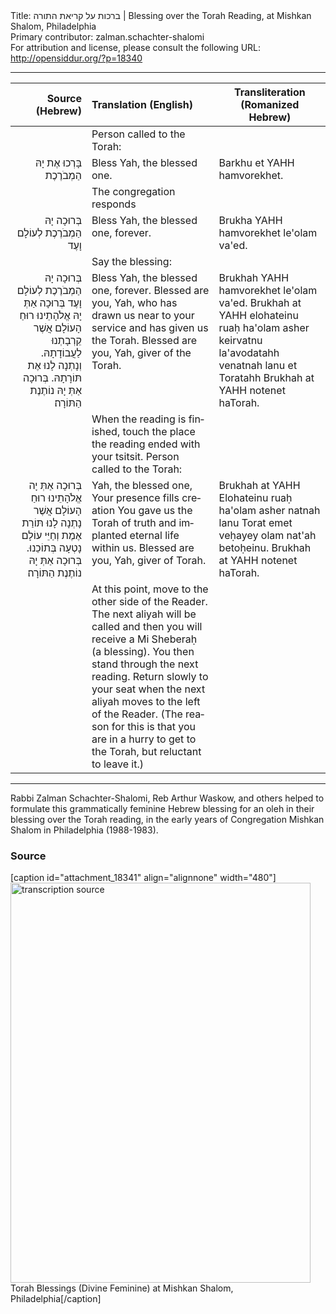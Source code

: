 <html>
<head></head>
<body>
Title: ברכות על קריאת התורה | Blessing over the Torah Reading, at Mishkan Shalom, Philadelphia<br />
Primary contributor: zalman.schachter-shalomi<br />
For attribution and license, please consult the following URL: <a href="http://opensiddur.org/?p=18340">http://opensiddur.org/?p=18340</a>
<p />
<hr />

<table style="margin-left: auto;margin-right: auto;" class="draggable">
<thead><tr><th id="x" style="text-align: right;">Source (Hebrew)</th><th style="text-align: left;">Translation (English)</th><th>Transliteration (Romanized Hebrew)</th></tr></thead>
<tbody>
<tr><td style="vertical-align:top;">
<div class="liturgy" lang="he" style="text-align: right;">

</span></div></td>
 

<td style="vertical-align:top;">
<div class="english" lang="en">
<span class="instruction">Person called to the Torah:</span>
</div></td>

<td style="vertical-align:top;">
<div class="romanized-hebrew" lang="he">

</span></div></td></tr>


<tr><td style="vertical-align:top;">
<div class="liturgy" lang="he" style="text-align: right;">
בָּרְכוּ אֶת יָהּ הַמְבֹרֶכֶת
</span></div></td>
 
<td style="vertical-align:top;">
<div class="english" lang="en">
Bless Yah, the blessed one.
</div></td>

<td style="vertical-align:top;">
<div class="romanized-hebrew" lang="he">
Barkhu et YAHH hamvorekhet.
</span></div></td></tr>


<tr><td style="vertical-align:top;">
<div class="liturgy" lang="he" style="text-align: right;">

</span></div></td>
 
<td style="vertical-align:top;">
<div class="english" lang="en">
<span class="instruction">The congregation responds</span>
</div></td>

<td style="vertical-align:top;">
<div class="romanized-hebrew" lang="he">

</span></div></td></tr>


<tr><td style="vertical-align:top;">
<div class="liturgy" lang="he" style="text-align: right;">
בְּרוּכָה יָהּ הַמְבֹרֶכֶת לְעוֹלָם וָעֶד
</span></div></td>
 
<td style="vertical-align:top;">
<div class="english" lang="en">
Bless Yah, the blessed one, forever.
</div></td>

<td style="vertical-align:top;">
<div class="romanized-hebrew" lang="he">
Brukha YAHH hamvorekhet le'olam va'ed.
</span></div></td></tr>


<tr><td style="vertical-align:top;">
<div class="liturgy" lang="he" style="text-align: right;">

</span></div></td>
 
<td style="vertical-align:top;">
<div class="english" lang="en">
<span class="instruction">Say the blessing:</span>
</div></td>

<td style="vertical-align:top;">
<div class="romanized-hebrew" lang="he">

</span></div></td></tr>


<tr><td style="vertical-align:top;">
<div class="liturgy" lang="he" style="text-align: right;">
בְּרוּכָה יָהּ הַמְבֹרֶכֶת לְעוֹלָם וָעֶד
בְּרוּכָה אַתְּ יָהּ אֱלֹהָתֵינוּ רוּחַ הָעוֹלָם
אֲשֶׁר קֵרְבָתְנוּ לַעֲבוֹדָתָהּ.
וְנָתְנָה לָנוּ אֶת תּוֹרָתָהּ.
בְּרוּכָה אַתְּ יָהּ נוֹתֶנֶת הַתּוֹרָה׃
</span></div></td>
 
<td style="vertical-align:top;">
<div class="english" lang="en">
Bless Yah, the blessed one, forever.
Blessed are you, Yah, 
who has drawn us near to your service 
and has given us the Torah.
Blessed are you, Yah, giver of the Torah.
</div></td>

<td style="vertical-align:top;">
<div class="romanized-hebrew" lang="he">
Brukhah YAHH hamvorekhet le'olam va'ed.
Brukhah at YAHH elohateinu ruaḥ ha'olam
asher keirvatnu la'avodatahh
venatnah lanu et Toratahh
Brukhah at YAHH notenet haTorah.
</span></div></td></tr>


<tr><td style="vertical-align:top;">
<div class="liturgy" lang="he" style="text-align: right;">

</span></div></td>
 
<td style="vertical-align:top;">
<div class="english" lang="en">
<span class="instruction">When the reading is finished, touch the place the reading ended with your tsitsit.
Person called to the Torah:</span>
</div></td>

<td style="vertical-align:top;">
<div class="romanized-hebrew" lang="he">

</span></div></td></tr>


<tr><td style="vertical-align:top;">
<div class="liturgy" lang="he" style="text-align: right;">
בְּרוּכָה אַתְּ יָה אֱלֹהָתֵינוּ רוּחַ הָעוֹלָם
אֲשֶׁר נָתְנָה לָנוּ תּוֹרַת אֶמֶת
וְחַיֵּי עוֹלָם נָטְעָה בְּתוֹכֵנוּ.
בְּרוּכָה אַתְּ יָהּ נוֹתֶנֶת הַתּוֹרָה׃
</span></div></td>
 
<td style="vertical-align:top;">
<div class="english" lang="en">
Yah, the blessed one, Your presence fills creation
You gave us the Torah of truth
and implanted eternal life within us.
Blessed are you, Yah, giver of Torah.
</div></td>

<td style="vertical-align:top;">
<div class="romanized-hebrew" lang="he">
Brukhah at YAHH Elohateinu ruaḥ ha'olam
asher natnah lanu Torat emet
veḥayey olam nat'ah betoḥeinu.
Brukhah at YAHH notenet haTorah.
</span></div></td></tr>


<tr><td style="vertical-align:top;">
<div class="liturgy" lang="he" style="text-align: right;">

</span></div></td>
 
<td style="vertical-align:top;">
<div class="english" lang="en">
<span class="instruction">At this point, move to the other side of the Reader. The next aliyah will be called and then you will receive a Mi Sheberaḥ (a blessing). You then stand through the next reading. Return slowly to your seat when the next aliyah moves to the left of the Reader. (The reason for this is that you are in a hurry to get to the Torah, but reluctant to leave it.)</span>
</div></td>

<td style="vertical-align:top;">
<div class="romanized-hebrew" lang="he">

</span></div></td></tr>
</tbody></table>

<hr />

Rabbi Zalman Schachter-Shalomi, Reb Arthur Waskow, and others helped to formulate this grammatically feminine Hebrew blessing for an oleh in their blessing over the Torah reading, in the early years of Congregation Mishkan Shalom in Philadelphia (1988-1983).

<h3>Source</h3>

[caption id="attachment_18341" align="alignnone" width="480"]<a href="https://opensiddur.org/wp-content/uploads/2017/11/Torah-Blessings-Feminine-e1512105426549.jpg"><img src="https://opensiddur.org/wp-content/uploads/2017/11/Torah-Blessings-Feminine-e1512105426549.jpg" alt="transcription source" width="480" height="640" class="size-full wp-image-18341" /></a> Torah Blessings (Divine Feminine) at Mishkan Shalom, Philadelphia[/caption]

&nbsp;
</body>
</html>